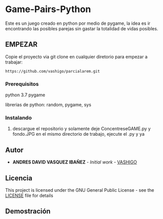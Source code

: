 # Game-Pairs-Python


Este es un juego creado en python por medio de pygame, la idea es ir encontrando las posibles parejas sin gastar la totalidad de vidas posibles.

## EMPEZAR

Copie el proyecto via git clone en cualquier diretorio para empezar a trabajar:
```
https://github.com/vashigo/parcialarem.git
```

### Prerequisitos

python 3.7
pygame

librerias de python: random, pygame, sys


### Instalando

1. descargue el repositorio y solamente deje ConcentreseGAME.py y fondo.JPG en el mismo directorio de trabajo, ejecute el .py y ya


## Autor

* **ANDRES DAVID VASQUEZ IBAÑEZ** - *Initial work* - [VASHIGO](https://github.com/vashigo)


## Licencia

This project is licensed under the GNU General Public License - see the [LICENSE](LICENSE) file for details

## Demostración
